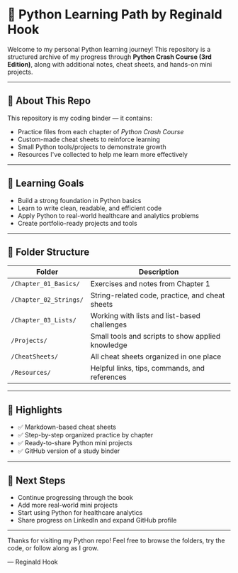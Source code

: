 
# 🐍 Python Learning Path by Reginald Hook

Welcome to my personal Python learning journey! This repository is a structured archive of my progress through **Python Crash Course (3rd Edition)**, along with additional notes, cheat sheets, and hands-on mini projects.

---

## 📘 About This Repo

This repository is my coding binder — it contains:
- Practice files from each chapter of *Python Crash Course*
- Custom-made cheat sheets to reinforce learning
- Small Python tools/projects to demonstrate growth
- Resources I've collected to help me learn more effectively

---

## 🧠 Learning Goals

- Build a strong foundation in Python basics
- Learn to write clean, readable, and efficient code
- Apply Python to real-world healthcare and analytics problems
- Create portfolio-ready projects and tools

---

## 📁 Folder Structure

| Folder | Description |
|--------|-------------|
| `/Chapter_01_Basics/` | Exercises and notes from Chapter 1 |
| `/Chapter_02_Strings/` | String-related code, practice, and cheat sheets |
| `/Chapter_03_Lists/` | Working with lists and list-based challenges |
| `/Projects/` | Small tools and scripts to show applied knowledge |
| `/CheatSheets/` | All cheat sheets organized in one place |
| `/Resources/` | Helpful links, tips, commands, and references |

---

## 📌 Highlights

- ✅ Markdown-based cheat sheets
- ✅ Step-by-step organized practice by chapter
- ✅ Ready-to-share Python mini projects
- ✅ GitHub version of a study binder

---

## 🚀 Next Steps

- Continue progressing through the book
- Add more real-world mini projects
- Start using Python for healthcare analytics
- Share progress on LinkedIn and expand GitHub profile

---

Thanks for visiting my Python repo! Feel free to browse the folders, try the code, or follow along as I grow.

— Reginald Hook
